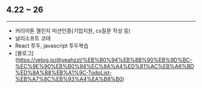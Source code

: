 ## 4.22 ~ 26

---

- 커리어톤 챌린지 미션인증(기업지원, cs질문 작성 등)
- 널리소프트 코테
- React 투두, javascript 투두복습
- [블로그] (https://velog.io/@yeahzzl/%EB%B0%94%EB%8B%90%EB%9D%BC-%EC%9E%90%EB%B0%94%EC%8A%A4%ED%81%AC%EB%A6%BD%ED%8A%B8%EB%A1%9C-TodoList-%EB%A7%8C%EB%93%A4%EA%B8%B0)
